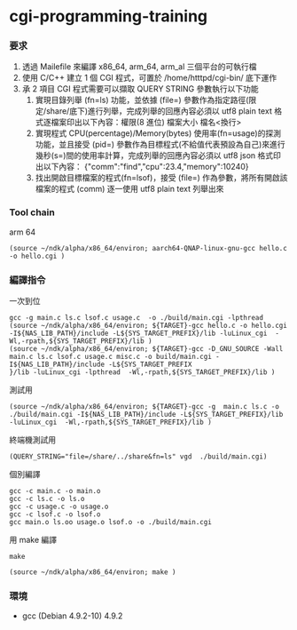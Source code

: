 # cgi-programming-training

### 要求

1. 透過 Mailefile 來編譯 x86_64, arm_64, arm_al 三個平台的可執行檔
2. 使用 C/C++ 建立 1 個 CGI 程式，可置於 /home/htttpd/cgi-bin/ 底下運作
3. 承 2 項目 CGI 程式需要可以擷取 QUERY STRING 參數執行以下功能
   1. 實現目錄列舉 (fn=ls) 功能，並依據 (file=) 參數作為指定路徑(限定/share/底下)進行列舉，完成列舉的回應內容必須以 utf8 plain text 格式逐檔案印出以下內容：權限(8 進位) 檔案大小 檔名<換行>
   2. 實現程式 CPU(percentage)/Memory(bytes) 使用率(fn=usage)的探測功能，並且接受 (pid=) 參數作為目標程式(不給值代表預設為自己)來進行幾秒(s=)間的使用率計算，完成列舉的回應內容必須以 utf8 json 格式印出以下內容： {"comm":"find","cpu":23.4,"memory":10240}
   3. 找出開啟目標檔案的程式(fn=lsof)，接受 (file=) 作為參數，將所有開啟該檔案的程式 (comm) 逐一使用 utf8 plain text 列舉出來

### Tool chain

arm 64

```console
(source ~/ndk/alpha/x86_64/environ; aarch64-QNAP-linux-gnu-gcc hello.c -o hello.cgi )
```

### 編譯指令

一次到位

```console
gcc -g main.c ls.c lsof.c usage.c  -o ./build/main.cgi -lpthread
(source ~/ndk/alpha/x86_64/environ; ${TARGET}-gcc hello.c -o hello.cgi -I${NAS_LIB_PATH}/include -L${SYS_TARGET_PREFIX}/lib -luLinux_cgi  -Wl,-rpath,${SYS_TARGET_PREFIX}/lib )
(source ~/ndk/alpha/x86_64/environ; ${TARGET}-gcc -D_GNU_SOURCE -Wall main.c ls.c lsof.c usage.c misc.c -o build/main.cgi -I${NAS_LIB_PATH}/include -L${SYS_TARGET_PREFIX
}/lib -luLinux_cgi -lpthread  -Wl,-rpath,${SYS_TARGET_PREFIX}/lib )

```

測試用

```
(source ~/ndk/alpha/x86_64/environ; ${TARGET}-gcc -g  main.c ls.c -o ./build/main.cgi -I${NAS_LIB_PATH}/include -L${SYS_TARGET_PREFIX}/lib -luLinux_cgi  -Wl,-rpath,${SYS_TARGET_PREFIX}/lib )
```

終端機測試用

```
(QUERY_STRING="file=/share/../share&fn=ls" vgd  ./build/main.cgi)
```

個別編譯

```console
gcc -c main.c -o main.o
gcc -c ls.c -o ls.o
gcc -c usage.c -o usage.o
gcc -c lsof.c -o lsof.o
gcc main.o ls.oo usage.o lsof.o -o ./build/main.cgi
```

用 make 編譯

```console
make
```

```console
(source ~/ndk/alpha/x86_64/environ; make )
```

### 環境

- gcc (Debian 4.9.2-10) 4.9.2
